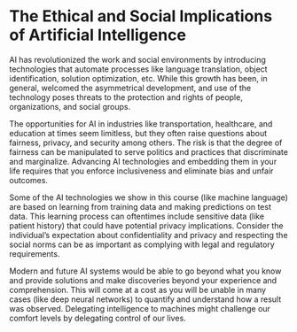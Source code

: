 # The Ethical and Social Implications of Artificial Intelligence

AI has revolutionized the work and social environments by introducing technologies that automate processes like language translation, object identification, solution optimization, etc. While this growth has been, in general, welcomed the asymmetrical development, and use of the technology poses threats to the protection and rights of people, organizations, and social groups.

The opportunities for AI in industries like transportation, healthcare, and education at times seem limitless, but they often raise questions about fairness, privacy, and security among others. The risk is that the degree of fairness can be manipulated to serve politics and practices that discriminate and marginalize. Advancing AI technologies and embedding them in your life requires that you enforce inclusiveness and eliminate bias and unfair outcomes.

Some of the AI technologies we show in this course (like machine language) are based on learning from training data and making predictions on test data. This learning process can oftentimes include sensitive data (like patient history) that could have potential privacy implications. Consider the individual’s expectation about confidentiality and privacy and respecting the social norms can be as important as complying with legal and regulatory requirements.

Modern and future AI systems would be able to go beyond what you know and provide solutions and make discoveries beyond your experience and comprehension. This will come at a cost as you will be unable in many cases (like deep neural networks) to quantify and understand how a result was observed. Delegating intelligence to machines might challenge our comfort levels by delegating control of our lives.
